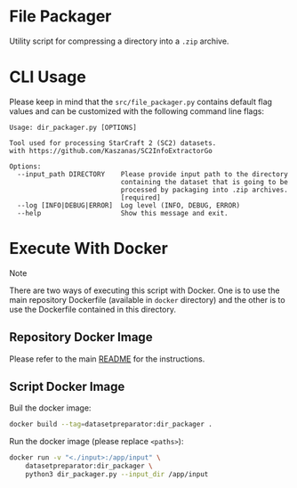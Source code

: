 # File Packager

Utility script for compressing a directory into a `.zip` archive.

# CLI Usage

Please keep in mind that the  ```src/file_packager.py``` contains default flag values and can be customized with the following command line flags:
```
Usage: dir_packager.py [OPTIONS]

Tool used for processing StarCraft 2 (SC2) datasets.
with https://github.com/Kaszanas/SC2InfoExtractorGo

Options:
  --input_path DIRECTORY    Please provide input path to the directory
                            containing the dataset that is going to be
                            processed by packaging into .zip archives.
                            [required]
  --log [INFO|DEBUG|ERROR]  Log level (INFO, DEBUG, ERROR)
  --help                    Show this message and exit.
```

# Execute With Docker

> [!NOTE]
> There are two ways of executing this script with Docker. One is to use the main repository Dockerfile (available in `docker` directory) and the other is to use the Dockerfile contained in this directory.

## Repository Docker Image

Please refer to the main [README](../../README.md) for the instructions.

## Script Docker Image

Buil the docker image:
```bash
docker build --tag=datasetpreparator:dir_packager .
```

Run the docker image (please replace `<paths>`):
```bash
docker run -v "<./input>:/app/input" \
    datasetpreparator:dir_packager \
    python3 dir_packager.py --input_dir /app/input
```
